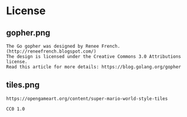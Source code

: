 # License

## gopher.png

```
The Go gopher was designed by Renee French. (http://reneefrench.blogspot.com/)
The design is licensed under the Creative Commons 3.0 Attributions license.
Read this article for more details: https://blog.golang.org/gopher
```

## tiles.png

```
https://opengameart.org/content/super-mario-world-style-tiles

CC0 1.0
```

